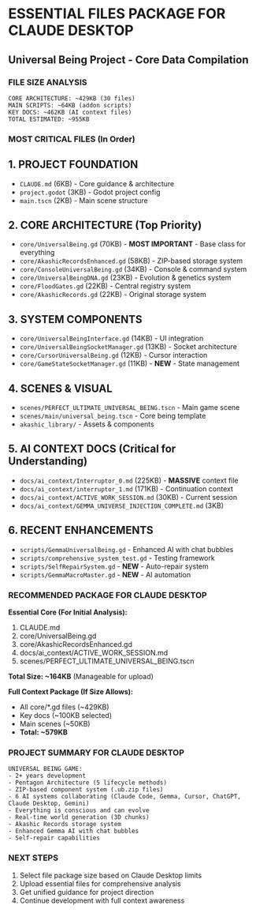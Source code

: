 # ESSENTIAL FILES PACKAGE FOR CLAUDE DESKTOP
## Universal Being Project - Core Data Compilation

### FILE SIZE ANALYSIS
```
CORE ARCHITECTURE: ~429KB (30 files)
MAIN SCRIPTS: ~64KB (addon scripts)  
KEY DOCS: ~462KB (AI context files)
TOTAL ESTIMATED: ~955KB
```

### MOST CRITICAL FILES (In Order)

## 1. PROJECT FOUNDATION
- `CLAUDE.md` (6KB) - Core guidance & architecture
- `project.godot` (3KB) - Godot project config
- `main.tscn` (2KB) - Main scene structure

## 2. CORE ARCHITECTURE (Top Priority)
- `core/UniversalBeing.gd` (70KB) - **MOST IMPORTANT** - Base class for everything
- `core/AkashicRecordsEnhanced.gd` (58KB) - ZIP-based storage system
- `core/ConsoleUniversalBeing.gd` (34KB) - Console & command system
- `core/UniversalBeingDNA.gd` (23KB) - Evolution & genetics system
- `core/FloodGates.gd` (22KB) - Central registry system
- `core/AkashicRecords.gd` (22KB) - Original storage system

## 3. SYSTEM COMPONENTS
- `core/UniversalBeingInterface.gd` (14KB) - UI integration
- `core/UniversalBeingSocketManager.gd` (13KB) - Socket architecture
- `core/CursorUniversalBeing.gd` (12KB) - Cursor interaction
- `core/GameStateSocketManager.gd` (11KB) - **NEW** - State management

## 4. SCENES & VISUAL
- `scenes/PERFECT_ULTIMATE_UNIVERSAL_BEING.tscn` - Main game scene
- `scenes/main/universal_being.tscn` - Core being template
- `akashic_library/` - Assets & components

## 5. AI CONTEXT DOCS (Critical for Understanding)
- `docs/ai_context/Interruptor_0.md` (225KB) - **MASSIVE** context file
- `docs/ai_context/interruptor_1.md` (171KB) - Continuation context
- `docs/ai_context/ACTIVE_WORK_SESSION.md` (30KB) - Current session
- `docs/ai_context/GEMMA_UNIVERSE_INJECTION_COMPLETE.md` (3KB)

## 6. RECENT ENHANCEMENTS
- `scripts/GemmaUniversalBeing.gd` - Enhanced AI with chat bubbles
- `scripts/comprehensive_system_test.gd` - Testing framework
- `scripts/SelfRepairSystem.gd` - **NEW** - Auto-repair system
- `scripts/GemmaMacroMaster.gd` - **NEW** - AI automation

### RECOMMENDED PACKAGE FOR CLAUDE DESKTOP
**Essential Core (For Initial Analysis):**
1. CLAUDE.md
2. core/UniversalBeing.gd  
3. core/AkashicRecordsEnhanced.gd
4. docs/ai_context/ACTIVE_WORK_SESSION.md
5. scenes/PERFECT_ULTIMATE_UNIVERSAL_BEING.tscn

**Total Size: ~164KB** (Manageable for upload)

**Full Context Package (If Size Allows):**
- All core/*.gd files (~429KB)
- Key docs (~100KB selected)
- Main scenes (~50KB)
- **Total: ~579KB**

### PROJECT SUMMARY FOR CLAUDE DESKTOP
```
UNIVERSAL BEING GAME:
- 2+ years development
- Pentagon Architecture (5 lifecycle methods)
- ZIP-based component system (.ub.zip files)
- 6 AI systems collaborating (Claude Code, Gemma, Cursor, ChatGPT, Claude Desktop, Gemini)
- Everything is conscious and can evolve
- Real-time world generation (3D chunks)
- Akashic Records storage system
- Enhanced Gemma AI with chat bubbles
- Self-repair capabilities
```

### NEXT STEPS
1. Select file package size based on Claude Desktop limits
2. Upload essential files for comprehensive analysis
3. Get unified guidance for project direction
4. Continue development with full context awareness